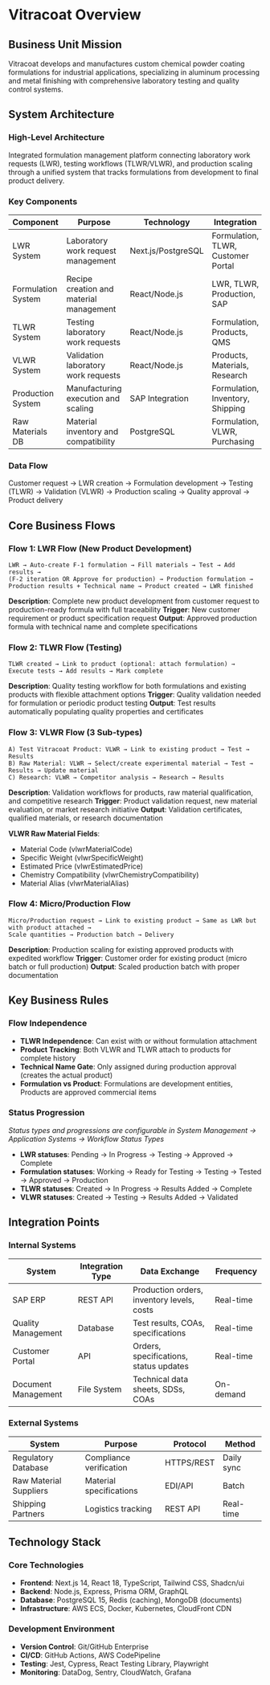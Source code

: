 # Vitracoat Overview

## Business Unit Mission
Vitracoat develops and manufactures custom chemical powder coating formulations for industrial applications, specializing in aluminum processing and metal finishing with comprehensive laboratory testing and quality control systems.

## System Architecture

### High-Level Architecture
Integrated formulation management platform connecting laboratory work requests (LWR), testing workflows (TLWR/VLWR), and production scaling through a unified system that tracks formulations from development to final product delivery.

### Key Components
| Component | Purpose | Technology | Integration |
|-----------|---------|------------|-------------|
| LWR System | Laboratory work request management | Next.js/PostgreSQL | Formulation, TLWR, Customer Portal |
| Formulation System | Recipe creation and material management | React/Node.js | LWR, TLWR, Production, SAP |
| TLWR System | Testing laboratory work requests | React/Node.js | Formulation, Products, QMS |
| VLWR System | Validation laboratory work requests | React/Node.js | Products, Materials, Research |
| Production System | Manufacturing execution and scaling | SAP Integration | Formulation, Inventory, Shipping |
| Raw Materials DB | Material inventory and compatibility | PostgreSQL | Formulation, VLWR, Purchasing |

### Data Flow
Customer request → LWR creation → Formulation development → Testing (TLWR) → Validation (VLWR) → Production scaling → Quality approval → Product delivery

## Core Business Flows

### Flow 1: LWR Flow (New Product Development)
```
LWR → Auto-create F-1 formulation → Fill materials → Test → Add results → 
(F-2 iteration OR Approve for production) → Production formulation → 
Production results + Technical name → Product created → LWR finished
```
**Description**: Complete new product development from customer request to production-ready formula with full traceability
**Trigger**: New customer requirement or product specification request
**Output**: Approved production formula with technical name and complete specifications

### Flow 2: TLWR Flow (Testing)
```
TLWR created → Link to product (optional: attach formulation) → 
Execute tests → Add results → Mark complete
```
**Description**: Quality testing workflow for both formulations and existing products with flexible attachment options
**Trigger**: Quality validation needed for formulation or periodic product testing
**Output**: Test results automatically populating quality properties and certificates

### Flow 3: VLWR Flow (3 Sub-types)
```
A) Test Vitracoat Product: VLWR → Link to existing product → Test → Results
B) Raw Material: VLWR → Select/create experimental material → Test → Results → Update material
C) Research: VLWR → Competitor analysis → Research → Results
```
**Description**: Validation workflows for products, raw material qualification, and competitive research
**Trigger**: Product validation request, new material evaluation, or market research initiative
**Output**: Validation certificates, qualified materials, or research documentation

**VLWR Raw Material Fields**:
- Material Code (vlwrMaterialCode)
- Specific Weight (vlwrSpecificWeight)
- Estimated Price (vlwrEstimatedPrice)
- Chemistry Compatibility (vlwrChemistryCompatibility)
- Material Alias (vlwrMaterialAlias)

### Flow 4: Micro/Production Flow
```
Micro/Production request → Link to existing product → Same as LWR but with product attached → 
Scale quantities → Production batch → Delivery
```
**Description**: Production scaling for existing approved products with expedited workflow
**Trigger**: Customer order for existing product (micro batch or full production)
**Output**: Scaled production batch with proper documentation

## Key Business Rules

### Flow Independence
- **TLWR Independence**: Can exist with or without formulation attachment
- **Product Tracking**: Both VLWR and TLWR attach to products for complete history
- **Technical Name Gate**: Only assigned during production approval (creates the actual product)
- **Formulation vs Product**: Formulations are development entities, Products are approved commercial items

### Status Progression
*Status types and progressions are configurable in System Management → Application Systems → Workflow Status Types*

- **LWR statuses**: Pending → In Progress → Testing → Approved → Complete
- **Formulation statuses**: Working → Ready for Testing → Testing → Tested → Approved → Production  
- **TLWR statuses**: Created → In Progress → Results Added → Complete
- **VLWR statuses**: Created → Testing → Results Added → Validated

## Integration Points

### Internal Systems
| System | Integration Type | Data Exchange | Frequency |
|--------|-----------------|---------------|-----------|
| SAP ERP | REST API | Production orders, inventory levels, costs | Real-time |
| Quality Management | Database | Test results, COAs, specifications | Real-time |
| Customer Portal | API | Orders, specifications, status updates | Real-time |
| Document Management | File System | Technical data sheets, SDSs, COAs | On-demand |

### External Systems
| System | Purpose | Protocol | Method |
|--------|---------|----------|--------|
| Regulatory Database | Compliance verification | HTTPS/REST | Daily sync |
| Raw Material Suppliers | Material specifications | EDI/API | Batch |
| Shipping Partners | Logistics tracking | REST API | Real-time |

## Technology Stack

### Core Technologies
- **Frontend**: Next.js 14, React 18, TypeScript, Tailwind CSS, Shadcn/ui
- **Backend**: Node.js, Express, Prisma ORM, GraphQL
- **Database**: PostgreSQL 15, Redis (caching), MongoDB (documents)
- **Infrastructure**: AWS ECS, Docker, Kubernetes, CloudFront CDN

### Development Environment
- **Version Control**: Git/GitHub Enterprise
- **CI/CD**: GitHub Actions, AWS CodePipeline
- **Testing**: Jest, Cypress, React Testing Library, Playwright
- **Monitoring**: DataDog, Sentry, CloudWatch, Grafana